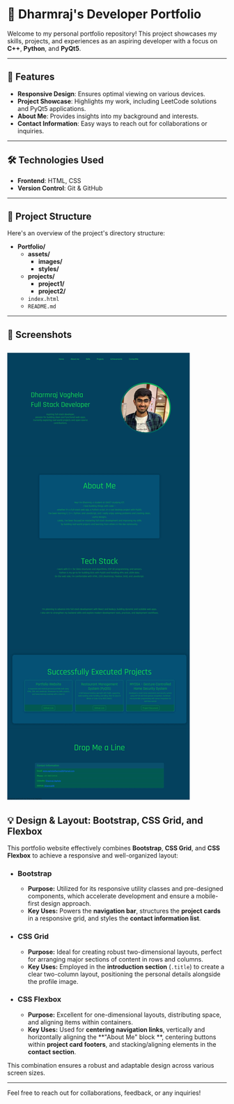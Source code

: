 # 💼 Dharmraj's Developer Portfolio

Welcome to my personal portfolio repository! This project showcases my skills, projects, and experiences as an aspiring
developer with a focus on **C++**, **Python**, and **PyQt5**.

---

## 🚀 Features

- **Responsive Design**: Ensures optimal viewing on various devices.
- **Project Showcase**: Highlights my work, including LeetCode solutions and PyQt5 applications.
- **About Me**: Provides insights into my background and interests.
- **Contact Information**: Easy ways to reach out for collaborations or inquiries.

---

## 🛠️ Technologies Used

- **Frontend**: HTML, CSS
- **Version Control**: Git & GitHub

---

## 📁 Project Structure

Here's an overview of the project's directory structure:

* **Portfolio/**
    * **assets/**
        * **images/**
        * **styles/**
    * **projects/**
        * **project1/**
        * **project2/**
    * `index.html`
    * `README.md`

---

## 📸 Screenshots

![Portfolio Screenshot](./final.jpeg)
---

## 💡 Design & Layout: Bootstrap, CSS Grid, and Flexbox

This portfolio website effectively combines **Bootstrap**, **CSS Grid**, and **CSS Flexbox** to achieve a responsive and
well-organized layout:

* ### **Bootstrap**
    * **Purpose:** Utilized for its responsive utility classes and pre-designed components, which accelerate development
      and ensure a mobile-first design approach.
    * **Key Uses:** Powers the **navigation bar**, structures the **project cards** in a responsive grid, and styles the
      **contact information list**.

* ### **CSS Grid**
    * **Purpose:** Ideal for creating robust two-dimensional layouts, perfect for arranging major sections of content in
      rows and columns.
    * **Key Uses:** Employed in the **introduction section** (`.title`) to create a clear two-column layout, positioning
      the personal details alongside the profile image.

* ### **CSS Flexbox**
    * **Purpose:** Excellent for one-dimensional layouts, distributing space, and aligning items within containers.
    * **Key Uses:** Used for **centering navigation links**, vertically and horizontally aligning the **"About Me" block
      **, centering buttons within **project card footers**, and stacking/aligning elements in the **contact section**.

This combination ensures a robust and adaptable design across various screen sizes.

---
Feel free to reach out for collaborations, feedback, or any inquiries!
